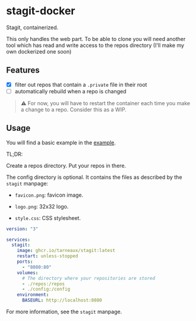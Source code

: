 # stagit-docker
Stagit, containerized.

This only handles the web part. To be able to clone you will need another tool which has read and write access to the repos directory (I'll make my own dockerized one soon)

## Features

- [x] filter out repos that contain a `.private` file in their root
- [ ] automatically rebuild when a repo is changed

> :warning: For now, you will have to restart the container each time you make a change to a repo. Consider this as a WIP.

## Usage

You will find a basic example in the [example](example/).

TL;DR:

Create a repos directory. Put your repos in there.

The config directory is optional. It contains the files as described by the `stagit` manpage:

- `favicon.png`: favicon image.

- `logo.png`: 32x32 logo.

- `style.css`: CSS stylesheet.


```yaml
version: "3"

services:
  stagit:
    image: ghcr.io/tarneaux/stagit:latest
    restart: unless-stopped
    ports:
      - "8080:80"
    volumes:
      # The directory where your repositories are stored
      - ./repos:/repos
      - ./config:/config
    environment:
      BASEURL: http://localhost:8080
```


For more information, see the `stagit` manpage.

